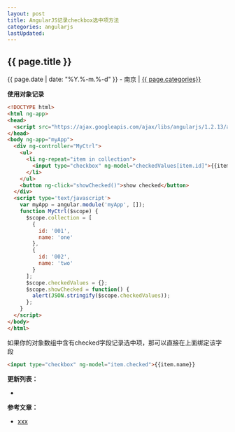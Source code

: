 ```yaml
---
layout: post
title: AngularJS记录checkbox选中项方法
categories: angularjs
lastUpdated:
---
```


## {{ page.title }}

{{ page.date | date: "%Y.%-m.%-d" }} - 南京 | <a href="/archive#{{ page.categories }}">{{ page.categories}}</a>

**使用对象记录**

```html
<!DOCTYPE html>
<html ng-app>
<head>
  <script src="https://ajax.googleapis.com/ajax/libs/angularjs/1.2.13/angular.js"></script>
</head>
<body ng-app="myApp">
  <div ng-controller="MyCtrl">
    <ul>
      <li ng-repeat="item in collection">
        <input type="checkbox" ng-model="checkedValues[item.id]">{{item.name}}
      </li>
    </ul>
    <button ng-click="showChecked()">show checked</button>
  </div>
  <script type='text/javascript'>
    var myApp = angular.module('myApp', []);
    function MyCtrl($scope) {
      $scope.collection = [
        {
          id: '001',
          name: 'one'
        },
        {
          id: '002',
          name: 'two'
        }
      ];
      $scope.checkedValues = {};
      $scope.showChecked = function() {
        alert(JSON.stringify($scope.checkedValues));
      };
    }
  </script>
</body>
</html>
```

如果你的对象数组中含有checked字段记录选中项，那可以直接在上面绑定该字段

```html
<input type="checkbox" ng-model="item.checked">{{item.name}}
```



**更新列表：**

*



**参考文章：**

* [xxx][1]


[1]: http://xxx
